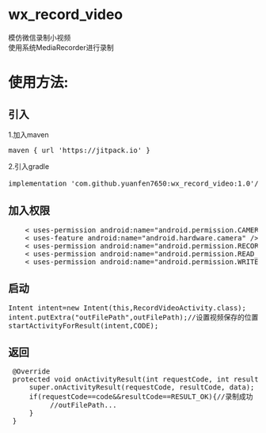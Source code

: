 # wx_record_video
模仿微信录制小视频<br/>
使用系统MediaRecorder进行录制
# 使用方法:

## 引入
1.加入maven
<pre>
maven { url 'https://jitpack.io' }
</pre>
2.引入gradle
<pre>
implementation 'com.github.yuanfen7650:wx_record_video:1.0'//视频录制
</pre>
## 加入权限
<pre>
    < uses-permission android:name="android.permission.CAMERA" />
    < uses-feature android:name="android.hardware.camera" />
    < uses-permission android:name="android.permission.RECORD_AUDIO" />
    < uses-permission android:name="android.permission.READ_EXTERNAL_STORAGE" />
    < uses-permission android:name="android.permission.WRITE_EXTERNAL_STORAGE" />
</pre>

## 启动
<pre>
Intent intent=new Intent(this,RecordVideoActivity.class);
intent.putExtra("outFilePath",outFilePath);//设置视频保存的位置
startActivityForResult(intent,CODE);
</pre>
## 返回
<pre>
 @Override
 protected void onActivityResult(int requestCode, int resultCode, @Nullable Intent data) {
     super.onActivityResult(requestCode, resultCode, data);
     if(requestCode==code&&resultCode==RESULT_OK){//录制成功
          //outFilePath...
     }
 }
</pre>
